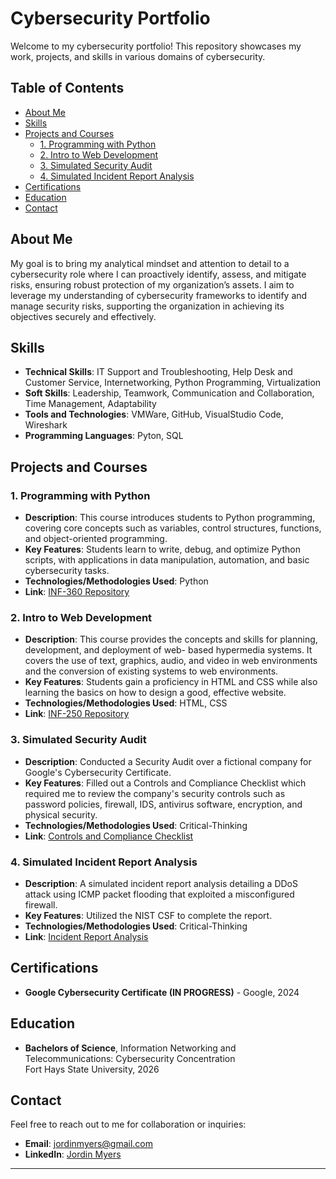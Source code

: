 # Cybersecurity Portfolio

Welcome to my cybersecurity portfolio! This repository showcases my work, projects, and skills in various domains of cybersecurity.

## Table of Contents
- [About Me](#about-me)
- [Skills](#skills)
- [Projects and Courses](#projects-and-courses)
  - [1. Programming with Python](#1-programming-with-python)
  - [2. Intro to Web Development](#2-intro-to-web-development)
  - [3. Simulated Security Audit](#3-simulated-security-audit)
  - [4. Simulated Incident Report Analysis](#4-simulated-incident-report-analysis)
- [Certifications](#certifications)
- [Education](#education)
- [Contact](#contact)

## About Me

My goal is to bring my analytical mindset and attention to detail to a cybersecurity role where I can proactively identify, assess, and mitigate risks, ensuring robust protection of my organization’s assets. I aim to leverage my understanding of cybersecurity frameworks to identify and manage security risks, supporting the organization in achieving its objectives securely and effectively.

## Skills

- **Technical Skills**: IT Support and Troubleshooting, Help Desk and Customer Service, Internetworking, Python Programming, Virtualization
- **Soft Skills**: Leadership, Teamwork, Communication and Collaboration, Time Management, Adaptability
- **Tools and Technologies**: VMWare, GitHub, VisualStudio Code, Wireshark
- **Programming Languages**: Pyton, SQL

## Projects and Courses

### 1. Programming with Python
- **Description**: This course introduces students to Python programming, covering core concepts such as variables, control structures, functions, and object-oriented programming. 
- **Key Features**: Students learn to write, debug, and optimize Python scripts, with applications in data manipulation, automation, and basic cybersecurity tasks.
- **Technologies/Methodologies Used**: Python
- **Link**: [INF-360 Repository](https://github.com/FaIseChaos/INF360)

### 2. Intro to Web Development
- **Description**: This course provides the concepts and skills for planning, development, and deployment of web- based hypermedia systems. It covers the use of text, graphics, audio, and video in web environments and the conversion of existing systems to web environments.
- **Key Features**: Students gain a proficiency in HTML and CSS while also learning the basics on how to design a good, effective website.
- **Technologies/Methodologies Used**: HTML, CSS
- **Link**: [INF-250 Repository](https://github.com/FaIseChaos/INF250)

### 3. Simulated Security Audit
- **Description**: Conducted a Security Audit over a fictional company for Google's Cybersecurity Certificate.
- **Key Features**: Filled out a Controls and Compliance Checklist which required me to review the company's security controls such as password policies, firewall, IDS, antivirus software, encryption, and physical security.
- **Technologies/Methodologies Used**: Critical-Thinking
- **Link**: [Controls and Compliance Checklist](Controls%20and%20compliance%20checklist.pdf)

### 4. Simulated Incident Report Analysis
- **Description**: A simulated incident report analysis detailing a DDoS attack using ICMP packet flooding that exploited a misconfigured firewall.
- **Key Features**: Utilized the NIST CSF to complete the report.
- **Technologies/Methodologies Used**: Critical-Thinking
- **Link**: [Incident Report Analysis](Incident%20Report%20Analysis.pdf)

## Certifications

- **Google Cybersecurity Certificate (IN PROGRESS)** - Google, 2024

## Education

- **Bachelors of Science**, Information Networking and Telecommunications: Cybersecurity Concentration  
  Fort Hays State University, 2026

## Contact

Feel free to reach out to me for collaboration or inquiries:

- **Email**: jordinmyers@gmail.com
- **LinkedIn**: [Jordin Myers](https://www.linkedin.com/in/jordin-myers/)

---


